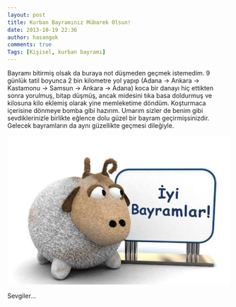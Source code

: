 ```yaml
---
layout: post
title: Kurban Bayramınız Mübarek Olsun!
date: 2013-10-19 22:36
author: hasangok
comments: true
Tags: [Kişisel, kurban bayramı]
---
```

Bayramı bitirmiş olsak da buraya not düşmeden geçmek istemedim. 9 günlük tatil boyunca 2 bin kilometre yol yapıp (Adana -&gt; Ankara -&gt; Kastamonu -&gt; Samsun -&gt; Ankara -&gt; Adana) koca bir danayı hiç ettikten sonra yorulmuş, bitap düşmüş, ancak midesini tıka basa doldurmuş ve kilosuna kilo eklemiş olarak yine memleketime döndüm. Koşturmaca içerisine dönmeye bomba gibi hazırım. Umarım sizler de benim gibi sevdiklerinizle birlikte eğlence dolu güzel bir bayram geçirmişsinizdir. Gelecek bayramların da aynı güzellikte geçmesi dileğiyle.

![kurban-bayrami](https://raw.githubusercontent.com/hasangok/hasangok.github.io/master/uploads/2013/10/kurban-bayrami.jpeg)

Sevgiler...

